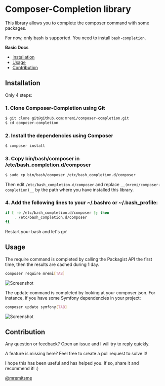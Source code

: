Composer-Completion library
===========================

This library allows you to complete the composer command with some packages.

For now, only bash is supported. You need to install `bash-completion`.

**Basic Docs**

* [Installation](#installation)
* [Usage](#usage)
* [Contribution](#contribution)

<a name="installation"></a>

## Installation

Only 4 steps:

### 1. Clone Composer-Completion using Git

```bash
$ git clone git@github.com:mremi/composer-completion.git
$ cd composer-completion
```

### 2. Install the dependencies using Composer

``` bash
$ composer install
```

### 3. Copy bin/bash/composer in /etc/bash_completion.d/composer

```bash
$ sudo cp bin/bash/composer /etc/bash_completion.d/composer
```

Then edit `/etc/bash_completion.d/composer` and replace `__(mremi/composer-completion)__`
by the path where you have installed this library.

### 4. Add the following lines to your ~/.bashrc or ~/.bash_profile:

```bash
if [ -e /etc/bash_completion.d/composer ]; then
    . /etc/bash_completion.d/composer
fi
```

Restart your bash and let's go!

<a name="usage"></a>

## Usage

The require command is completed by calling the Packagist API the first time,
then the results are cached during 1 day.

```bash
composer require mremi[TAB]
```

![Screenshot](https://raw.github.com/mremi/composer-completion/master/doc/images/require.png)

The update command is completed by looking at your composer.json. For instance,
if you have some Symfony dependencies in your project:

```bash
composer update symfony[TAB]
```

![Screenshot](https://raw.github.com/mremi/composer-completion/master/doc/images/update.png)

<a name="contribution"></a>

## Contribution

Any question or feedback? Open an issue and I will try to reply quickly.

A feature is missing here? Feel free to create a pull request to solve it!

I hope this has been useful and has helped you. If so, share it and recommend
it! :)

[@mremitsme](https://twitter.com/mremitsme)

